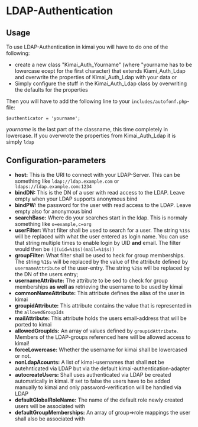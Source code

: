 # LDAP-Authentication

## Usage

To use LDAP-Authentication in kimai you will have to do one of the following:

 * create a new class "Kimai_Auth_Yourname" (where "yourname has to be lowercase ecept for the first character) that extends Kiami_Auth_Ldap and overwrite the properties of Kimai_Auth_Ldap with your data or
 * Simply configure the stuff in the Kimai_Auth_Ldap class by overwriting the defaults for the properties

Then you will have to add the following line to your ```includes/autofonf.php```-file:

    $authenticator = 'yourname';

*yourname* is the last part of the classname, this time completely in lowercase. If you overwrote the properties from Kimai_Auth_Ldap it is simply ```ldap```

## Configuration-parameters

 * **host:** This is the URI to connect with your LDAP-Server. This can be something like ```ldap://ldap.example.com``` or ``` ldaps://ldap.example.com:1234```
 * **bindDN:** This is the DN of a user with read access to the LDAP. Leave empty when your LDAP supports anonymous bind
 * **bindPW:** the password for the user with read access to the LDAP. Leave empty also for anonymous bind
 * **searchBase:** Where do your searches start in the ldap. This is normaly something like ```o=example,c=org```
 * **userFilter:** What filter shall be used to search for a user. The string ```%1$s``` will be replaced with what the user entered as login name. You can use that string multiple times to enable login by UID **and** email. The filter would then be ```(|(uid=%1$s)(mail=%1$s))```
 * **groupFilter:** What filter shall be used to heck for group memberships. The string ```%1$s``` will be replaced by the value of the attribute defined by ```usernameAttribute``` of the user-entry. The string ```%2$s``` will be replaced by the DN of the users entry;
 * **usernameAttribute:** The attribute to be sed to check for group memberships **as well as** retrieving the username to be used by kimai
 * **commonNameAttribute:** This attribute defines the alias of the user in kimai
 * **groupidAttribute:** This attribute contains the value that is represented in the ```allowedGroupIds```
 * **mailAttribute:** This attribute holds the users email-address that will be ported to kimai
 * **allowedGroupIds:** An array of values defined by ```groupidAttribute```. Members of the LDAP-groups referenced here will be allowed access to kimai!
 * **forceLowercase:** Whether the username for kimai shall be lowercased or not.
 * **nonLdapAcounts:** A list of kimai-usernames that shall **not** be autehnticated via LDAP but via the default kimai-authentication-adapter
 * **autocreateUsers:** Shall uses authenticated via LDAP be created automatically in kimai. If set to false the users have to be added manually to kimai and only password-verification will be handled via LDAP
 * **defaultGlobalRoleName:** The name of the default role newly created users will be associated with
 * **defaultGroupMemberships:** An array of group=>role mappings the user shall also be associated with
 



